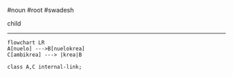  #noun  #root #swadesh

child

***
```mermaid  
flowchart LR
A[nuelo] --->B[nuelokrea]
C[ambikrea] ---> |krea|B

class A,C internal-link;
```